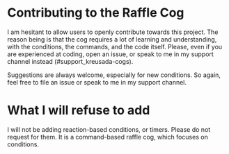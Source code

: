 # Contributing to the Raffle Cog

I am hesitant to allow users to openly contribute towards this project.
The reason being is that the cog requires a lot of learning and understanding,
with the conditions, the commands, and the code itself. Please, even if you
are experienced at coding, open an issue, or speak to me in my support channel
instead (#support_kreusada-cogs).

Suggestions are always welcome, especially for new conditions. So again, feel 
free to file an issue or speak to me in my support channel.

# What I will refuse to add

I will not be adding reaction-based conditions, or timers. Please do not
request for them. It is a command-based raffle cog, which focuses on conditions.
